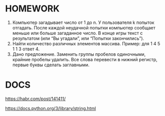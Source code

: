 # HOMEWORK
1. Компьютер загадывает число от 1 до n. У пользователя k попыток отгадать. После каждой неудачной попытки компьютер сообщает меньше или больше загаданное число. В конце игры текст с результатом (или “Вы угадали”, или “Попытки закончились”).
2. Найти количество различных элементов массива. Пример: для 1 4 5 1 1 3 ответ 4.
3. Дано предложение. Заменить группы пробелов одиночными, крайние пробелы удалить. Все слова перевести в нижний регистр, первые буквы сделать заглавными.

# DOCS
https://habr.com/post/141411/

https://docs.python.org/3/library/string.html
